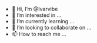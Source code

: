 - 👋 Hi, I’m @Ivarvibe
- 👀 I’m interested in ...
- 🌱 I’m currently learning ...
- 💞️ I’m looking to collaborate on ...
- 📫 How to reach me ...

<!---
Ivarvibe/Ivarvibe is a ✨ special ✨ repository because its `README.md` (this file) appears on your GitHub profile.
You can click the Preview link to take a look at your changes.
--->
